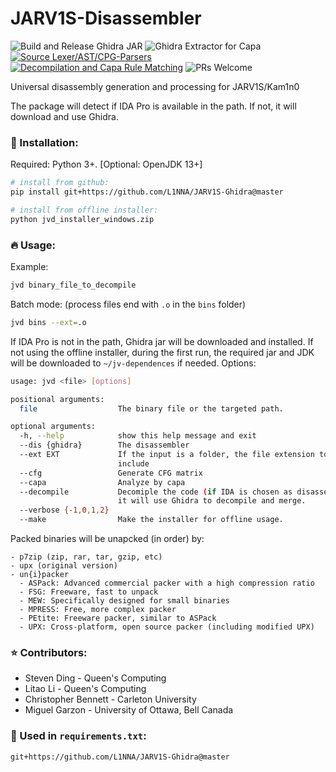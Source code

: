 # JARV1S-Disassembler

 ![Build and Release Ghidra JAR](https://github.com/L1NNA/JARV1S-Disassembler/workflows/Build%20and%20Release%20Ghidra%20JAR/badge.svg) ![Ghidra Extractor for Capa](https://github.com/L1NNA/JARV1S-Disassembler/workflows/Ghidra%20Extractor%20for%20Capa/badge.svg) [![Source Lexer/AST/CPG-Parsers](https://github.com/L1NNA/JARV1S-Disassembler/actions/workflows/src-lexer-ast.yml/badge.svg)](https://github.com/L1NNA/JARV1S-Disassembler/actions/workflows/src-lexer-ast.yml) [![Decompilation and Capa Rule Matching](https://github.com/L1NNA/JARV1S-Disassembler/actions/workflows/decompile-capa-rules.yml/badge.svg)](https://github.com/L1NNA/JARV1S-Disassembler/actions/workflows/decompile-capa-rules.yml) ![PRs Welcome](https://img.shields.io/badge/PRs-welcome-brightgreen.svg?&maxAge=86400)

Universal disassembly generation and processing for JARV1S/Kam1n0

The package will detect if IDA Pro is available in the path. If not, it will download and use Ghidra.

### :rocket: Installation:
Required: Python 3+. [Optional: OpenJDK 13+]
```bash
# install from github:
pip install git+https://github.com/L1NNA/JARV1S-Ghidra@master

# install from offline installer:
python jvd_installer_windows.zip
```
### :fire: Usage:
Example:
```bash
jvd binary_file_to_decompile
```
Batch mode: (process files end with `.o` in the `bins` folder)
```bash
jvd bins --ext=.o
```
If IDA Pro is not in the path, Ghidra jar will be downloaded and installed. 
If not using the offline installer, during the first run, the required jar and JDK will be downloaded to `~/jv-dependences` if needed.
Options:
```bash
usage: jvd <file> [options]

positional arguments:
  file                  The binary file or the targeted path.

optional arguments:
  -h, --help            show this help message and exit
  --dis {ghidra}        The disassembler
  --ext EXT             If the input is a folder, the file extension to
                        include
  --cfg                 Generate CFG matrix
  --capa                Analyze by capa
  --decompile           Decomiple the code (if IDA is chosen as disassembler,
                        it will use Ghidra to decompile and merge.
  --verbose {-1,0,1,2}
  --make                Make the installer for offline usage.

```
Packed binaries will be unapcked (in order) by:
```
- p7zip (zip, rar, tar, gzip, etc)
- upx (original version)
- un{i}packer
  - ASPack: Advanced commercial packer with a high compression ratio
  - FSG: Freeware, fast to unpack
  - MEW: Specifically designed for small binaries
  - MPRESS: Free, more complex packer
  - PEtite: Freeware packer, similar to ASPack
  - UPX: Cross-platform, open source packer (including modified UPX)
```

### :star: Contributors:
- Steven Ding - Queen's Computing
- Litao Li - Queen's Computing 
- Christopher Bennett - Carleton University
- Miguel Garzon - University of Ottawa, Bell Canada

### 🌵 Used in `requirements.txt`:
```
git+https://github.com/L1NNA/JARV1S-Ghidra@master
```
